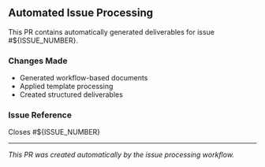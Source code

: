 ## Automated Issue Processing

This PR contains automatically generated deliverables for issue #${ISSUE_NUMBER}.

### Changes Made
- Generated workflow-based documents
- Applied template processing
- Created structured deliverables

### Issue Reference
Closes #${ISSUE_NUMBER}

---
*This PR was created automatically by the issue processing workflow.*